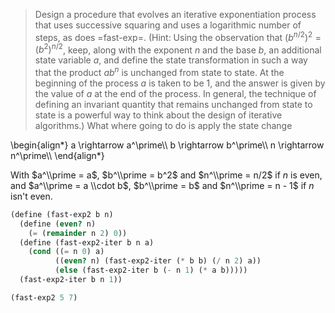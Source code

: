> Design a procedure that evolves an iterative exponentiation process that uses
> successive squaring and uses a logarithmic number of steps, as does =fast-exp=.
> (Hint: Using the observation that $(b^{n/2})^2 = (b^2)^{n/2}$, keep, along
> with the exponent $n$ and the base $b$, an additional state variable $a$, and
> define the state transformation in such a way that the product $ab^n$ is
> unchanged from state to state. At the beginning of the process $a$ is taken to
> be 1, and the answer is given by the value of $a$ at the end of the process.
> In general, the technique of defining an invariant quantity that remains
> unchanged from state to state is a powerful way to think about the design of
> iterative algorithms.)
What where going to do is apply the state change

\\begin{align\*} a \\rightarrow a^\\prime\\\\ b \\rightarrow b^\\prime\\\\ n \\rightarrow n^\\prime\\\\ \\end{align\*}

With $a^\\prime = a$, $b^\\prime = b^2$ and $n^\\prime = n/2$ if $n$ is even, and $a^\\prime = a \\cdot b$, $b^\\prime = b$ and $n^\\prime = n - 1$ if $n$ isn't even.

```scheme 
(define (fast-exp2 b n)
  (define (even? n)
    (= (remainder n 2) 0))
  (define (fast-exp2-iter b n a)
    (cond ((= n 0) a)
          ((even? n) (fast-exp2-iter (* b b) (/ n 2) a))
          (else (fast-exp2-iter b (- n 1) (* a b)))))
  (fast-exp2-iter b n 1))

(fast-exp2 5 7)
```

